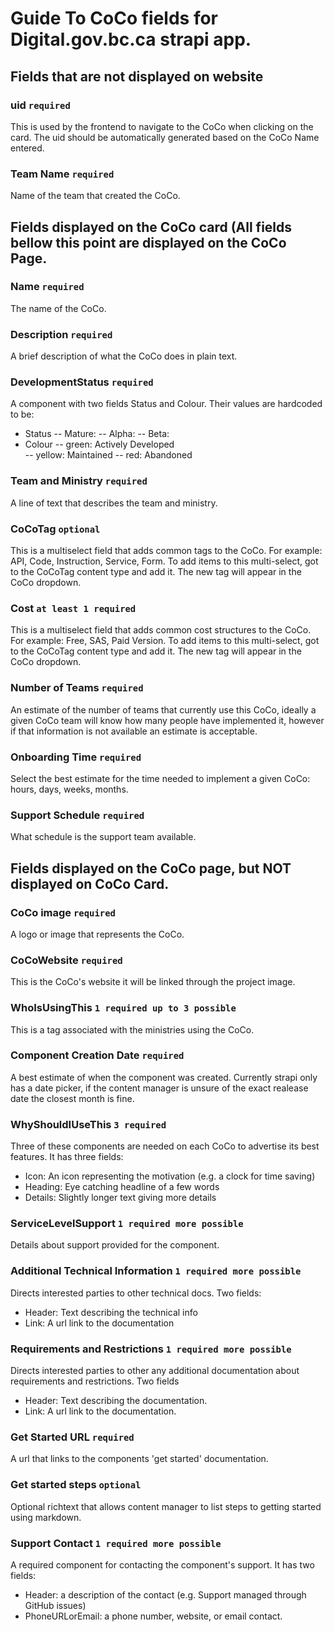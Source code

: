 # Guide To CoCo fields for Digital.gov.bc.ca strapi app.

## Fields that are not displayed on website

### uid `required`

This is used by the frontend to navigate to the CoCo when clicking on the card.  The uid should be automatically generated based on the CoCo Name entered.

### Team Name `required`

Name of the team that created the CoCo.

## Fields displayed on the CoCo card (All fields bellow this point are displayed on the CoCo Page.

### Name `required`

The name of the CoCo.

### Description `required`

A brief description of what the CoCo does in plain text.

### DevelopmentStatus `required`

A component with two fields Status and Colour.  Their values are hardcoded to be:
- Status
-- Mature:
-- Alpha:
-- Beta:
- Colour
-- green: Actively Developed 	
-- yellow: Maintained
-- red: Abandoned  

### Team and Ministry `required`

A line of text that describes the team and ministry.

### CoCoTag `optional`

This is a multiselect field that adds common tags to the CoCo. For example: API, Code, Instruction, Service, Form.  To add items to this multi-select, got to the CoCoTag content type and add it.  The new tag will appear in the CoCo dropdown.

### Cost `at least 1 required`

This is a multiselect field that adds common cost structures to the CoCo. For example: Free, SAS, Paid Version.  To add items to this multi-select, got to the CoCoTag content type and add it.  The new tag will appear in the CoCo dropdown.

### Number of Teams `required`

An estimate of the number of teams that currently use this CoCo, ideally a given CoCo team will know how many people have implemented it, however if that information is not available an estimate is acceptable.

### Onboarding Time `required`

Select the best estimate for the time needed to implement a given CoCo: hours, days, weeks, months.

### Support Schedule `required`

What schedule is the support team available.

## Fields displayed on the CoCo page, but NOT displayed on CoCo Card.

### CoCo image `required`

A logo or image that represents the CoCo.

### CoCoWebsite `required`

This is the CoCo's website it will be linked through the project image.

### WhoIsUsingThis `1 required up to 3 possible`

This is a tag associated with the ministries using the CoCo.

### Component Creation Date `required`

A best estimate of when the component was created.  Currently strapi only has a date picker, if the content manager is unsure of the exact realease date the closest month is fine.

### WhyShouldIUseThis `3 required`

Three of these components are needed on each CoCo to advertise its best features. It has three fields:

- Icon: An icon representing the motivation (e.g. a clock for time saving)
- Heading: Eye catching headline of a few words
- Details: Slightly longer text giving more details

### ServiceLevelSupport `1 required more possible`

Details about support provided for the component.  

### Additional Technical Information `1 required more possible`

Directs interested parties to other technical docs.  Two fields:

- Header: Text describing the technical info
- Link: A url link to the documentation

### Requirements and Restrictions `1 required more possible`

Directs interested parties to other any additional documentation about requirements and restrictions.  Two fields

- Header: Text describing the documentation.
- Link: A url link to the documentation. 

### Get Started URL `required`

A url that links to the components 'get started' documentation.

### Get started steps `optional`

Optional richtext that allows content manager to list steps to getting started using markdown. 

### Support Contact `1 required more possible`

A required component for contacting the component's support.  It has two fields:
- Header: a description of the contact (e.g. Support managed through GitHub issues)
- PhoneURLorEmail: a phone number, website, or email contact.